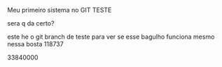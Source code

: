 Meu primeiro sistema no GIT TESTE

sera q da certo?

este he o git branch de teste para ver se esse bagulho funciona mesmo nessa bosta 118737

33840000